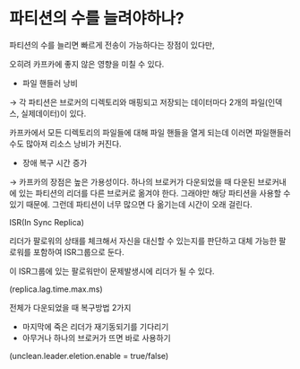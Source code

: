 # 파티션의 수를 늘려야하나?

파티션의 수를 늘리면 빠르게 전송이 가능하다는 장점이 있다만,

오히려 카프카에 좋지 않은 영향을 미칠 수 있다.

- 파일 핸들러 낭비

→ 각 파티션은 브로커의 디렉토리와 매핑되고 저장되는 데이터마다 2개의 파일(인덱스, 실제데이터)이 있다.

카프카에서 모든 디렉토리의 파일들에 대해 파일 핸들을 열게 되는데 이러면 파일핸들러 수도 많아져 리소스 낭비가 커진다.

- 장애 복구 시간 증가

→ 카프카의 장점은 높은 가용성이다. 하나의 브로커가 다운되었을 때 다운된 브로커내에 있는 파티션의 리더를 다른 브로커로 옮겨야 한다. 그래야만 해당 파티션을 사용할 수 있기 때문에. 그런데 파티션이 너무 많으면 다 옮기는데 시간이 오래 걸린다.

ISR(In Sync Replica)

리더가 팔로워의 상태를 체크해서 자신을 대신할 수 있는지를 판단하고 대체 가능한 팔로워를 포함하여 ISR그룹으로 둔다.

이 ISR그룹에 있는 팔로워만이 문제발생시에 리더가 될 수 있다.

(replica.lag.time.max.ms)

전체가 다운되었을 때 복구방법 2가지

- 마지막에 죽은 리더가 재기동되기를 기다리기
- 아무거나 하나의 브로커가 뜨면 바로 사용하기

(unclean.leader.eletion.enable = true/false)